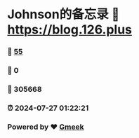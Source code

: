 # Johnson的备忘录 :link: https://blog.126.plus 
### :page_facing_up: [55](https://blog.126.plus/tag.html) 
### :speech_balloon: 0 
### :hibiscus: 305668 
### :alarm_clock: 2024-07-27 01:22:21 
### Powered by :heart: [Gmeek](https://github.com/Meekdai/Gmeek)
